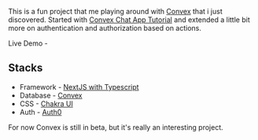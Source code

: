 This is a fun project that me playing around with [Convex](https://www.convex.dev/) that i just discovered. Started with [Convex Chat App Tutorial](https://docs.convex.dev/getting-started/basics/chat-app) and extended a little bit more on authentication and authorization based on actions.

Live Demo -

## Stacks

- Framework - [NextJS with Typescript](https://nextjs.org/)
- Database - [Convex](https://www.convex.dev/)
- CSS - [Chakra UI](https://chakra-ui.com/)
- Auth - [Auth0](https://auth0.com/)

For now Convex is still in beta, but it's really an interesting project.
